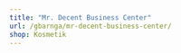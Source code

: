 ```yaml
---
title: "Mr. Decent Business Center"
url: /gbarnga/mr-decent-business-center/
shop: Kosmetik
---
```

